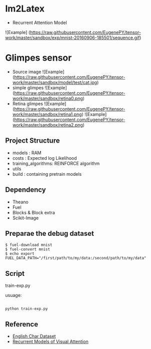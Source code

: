 Im2Latex
==
- Recurrent Attention Model

![Example] (https://raw.githubusercontent.com/EugenePY/tensor-work/master/sandbox/exp/mnist-20160906-185501/sequence.gif)

Glimpes sensor
==
- Source image
![Example] (https://raw.githubusercontent.com/EugenePY/tensor-work/master/sandbox/model/test/cat.jpg)
- simple glimpes
![Example] (https://raw.githubusercontent.com/EugenePY/tensor-work/master/sandbox/retina0.png)
- Retina glimpes
![Example] (https://raw.githubusercontent.com/EugenePY/tensor-work/master/sandbox/retina1.png)
![Example] (https://raw.githubusercontent.com/EugenePY/tensor-work/master/sandbox/retina2.png)


Project Structure
--
- models : RAM
- costs : Expected log Likelihood
- training\_algorithms: REINFORCE algorithm
- utils
- build : containing pretrain models

Dependency
--
- Theano
- Fuel
- Blocks & Block extra
- Scikit-Image

Preparae the debug dataset
--
```shell
$ fuel-download mnist
$ fuel-convert mnist
$ echo export FUEL_DATA_PATH="/first/path/to/my/data:/second/path/to/my/data"
```

Script
--
train-exp.py

usuage:
```shell
	
python train-exp.py
```


Reference
---
- [English Char Dataset](http://www.ee.surrey.ac.uk/CVSSP/demos/chars74k/)
- [Recurrent Models of Visual Attention](https://papers.nips.cc/paper/5542-recurrent-models-of-visual-attention.pdf)
